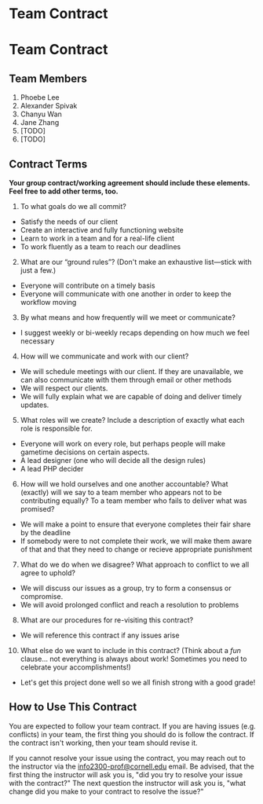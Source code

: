 # Team Contract

# Team Contract

## Team Members

1. Phoebe Lee
2. Alexander Spivak
3. Chanyu Wan
4. Jane Zhang
5. [TODO]
6. [TODO]

## Contract Terms

**Your group contract/working agreement should include these elements. Feel free to add other terms, too.**

1. To what goals do we all commit?
- Satisfy the needs of our client
- Create an interactive and fully functioning website
- Learn to work in a team and for a real-life client
- To work fluently as a team to reach our deadlines


2. What are our “ground rules”? (Don't make an exhaustive list—stick with just a few.)
- Everyone will contribute on a timely basis
- Everyone will communicate with one another in order to keep the workflow moving


3. By what means and how frequently will we meet or communicate?
- I suggest weekly or bi-weekly recaps depending on how much we feel necessary


4. How will we communicate and work with our client?
- We will schedule meetings with our client. If they are unavailable, we can also communicate with them through email or other methods
- We will respect our clients.
- We will fully explain what we are capable of doing and deliver timely updates.



5. What roles will we create? Include a description of exactly what each role is responsible for.
- Everyone will work on every role, but perhaps people will make gametime decisions on certain aspects.
- A lead designer (one who will decide all the design rules)
- A lead PHP decider


6. How will we hold ourselves and one another accountable? What (exactly) will we say to a team member who appears not to be contributing equally? To a team member who fails to deliver what was promised?
- We will make a point to ensure that everyone completes their fair share by the deadline
- If somebody were to not complete their work, we will make them aware of that and that they need to change or recieve appropriate punishment


7. What do we do when we disagree? What approach to conflict to we all agree to uphold?
- We will discuss our issues as a group, try to form a consensus or compromise.
- We will avoid prolonged conflict and reach a resolution to problems



8. What are our procedures for re-visiting this contract?
- We will reference this contract if any issues arise


10. What else do we want to include in this contract? (Think about a *fun* clause... not everything is always about work! Sometimes you need to celebrate your accomplishments!)
- Let's get this project done well so we all finish strong with a good grade!


## How to Use This Contract

You are expected to follow your team contract. If you are having issues (e.g. conflicts) in your team, the first thing you should do is follow the contract. If the contract isn't working, then your team should revise it.

If you cannot resolve your issue using the contract, you may reach out to the instructor via the <info2300-prof@cornell.edu> email. Be advised, that the first thing the instructor will ask you is, "did you try to resolve your issue with the contract?" The next question the instructor will ask you is, "what change did you make to your contract to resolve the issue?"
